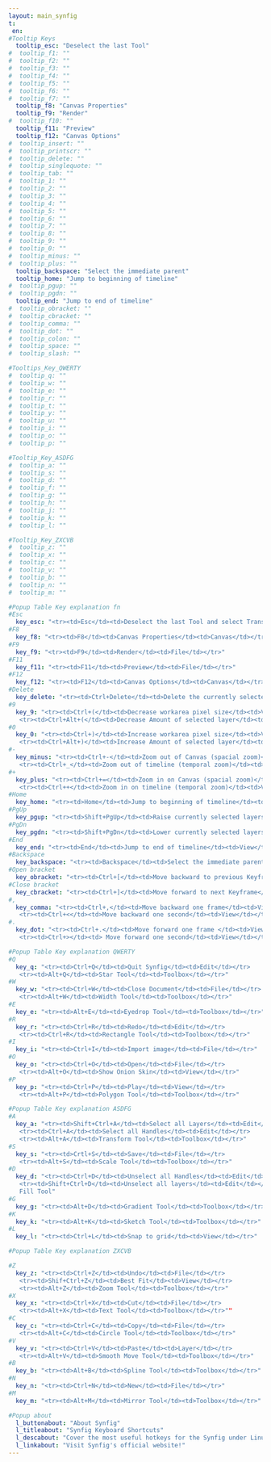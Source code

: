 ```yaml
---
layout: main_synfig
t:
 en:
#Tooltip Keys
  tooltip_esc: "Deselect the last Tool"
#  tooltip_f1: ""
#  tooltip_f2: ""
#  tooltip_f3: ""
#  tooltip_f4: ""
#  tooltip_f5: ""
#  tooltip_f6: ""
#  tooltip_f7: ""
  tooltip_f8: "Canvas Properties"
  tooltip_f9: "Render"
#  tooltip_f10: ""
  tooltip_f11: "Preview"
  tooltip_f12: "Canvas Options"
#  tooltip_insert: ""
#  tooltip_printscr: ""
#  tooltip_delete: ""
#  tooltip_singlequote: "" 
#  tooltip_tab: ""
#  tooltip_1: ""
#  tooltip_2: ""
#  tooltip_3: ""
#  tooltip_4: ""
#  tooltip_5: ""
#  tooltip_6: ""
#  tooltip_7: ""
#  tooltip_8: ""
#  tooltip_9: ""
#  tooltip_0: ""
#  tooltip_minus: ""
#  tooltip_plus: ""
  tooltip_backspace: "Select the immediate parent"
  tooltip_home: "Jump to beginning of timeline"
#  tooltip_pgup: ""
#  tooltip_pgdn: ""
  tooltip_end: "Jump to end of timeline"
#  tooltip_obracket: ""
#  tooltip_cbracket: ""
#  tooltip_comma: ""
#  tooltip_dot: ""
#  tooltip_colon: "" 
#  tooltip_space: ""
#  tooltip_slash: "" 

#Tooltips_Key_QWERTY
#  tooltip_q: ""
#  tooltip_w: ""
#  tooltip_e: ""
#  tooltip_r: ""
#  tooltip_t: ""
#  tooltip_y: ""
#  tooltip_u: ""
#  tooltip_i: ""
#  tooltip_o: ""
#  tooltip_p: ""

#Tooltip_Key_ASDFG
#  tooltip_a: ""
#  tooltip_s: ""
#  tooltip_d: ""
#  tooltip_f: ""
#  tooltip_g: ""
#  tooltip_h: ""
#  tooltip_j: ""
#  tooltip_k: ""
#  tooltip_l: ""

#Tooltip_Key_ZXCVB
#  tooltip_z: ""
#  tooltip_x: ""
#  tooltip_c: ""
#  tooltip_v: ""
#  tooltip_b: ""
#  tooltip_n: ""
#  tooltip_m: ""

#Popup Table Key explanation fn
#Esc
  key_esc: "<tr><td>Esc</td><td>Deselect the last Tool and select Transform Tool</td><td>Tool</td></tr>"
#F8
  key_f8: "<tr><td>F8</td><td>Canvas Properties</td><td>Canvas</td></tr>"
#F9
  key_f9: "<tr><td>F9</td><td>Render</td><td>File</td></tr>"
#F11
  key_f11: "<tr><td>F11</td><td>Preview</td><td>File</td></tr>"
#F12
  key_f12: "<tr><td>F12</td><td>Canvas Options</td><td>Canvas</td></tr>"
#Delete
  key_delete: "<tr><td>Ctrl+Delete</td><td>Delete the currently selected Canvas</td><td>Edit/Layer</td></tr>"
#9
  key_9: "<tr><td>Ctrl+(</td><td>Decrease workarea pixel size</td><td>View</td></tr>
   <tr><td>Ctrl+Alt+(</td><td>Decrease Amount of selected layer</td><td>View</td></tr>"
#0
  key_0: "<tr><td>Ctrl+)</td><td>Increase workarea pixel size</td><td>View</td></tr>
   <tr><td>Ctrl+Alt+)</td><td>Increase Amount of selected layer</td><td>View</td></tr>"
#-
  key_minus: "<tr><td>Ctrl+-</td><td>Zoom out of Canvas (spacial zoom)</td><td>View</td></tr>
   <tr><td>Ctrl+_</td><td>Zoom out of timeline (temporal zoom)</td><td>View</td></tr>"
#+
  key_plus: "<tr><td>Ctrl+=</td><td>Zoom in on Canvas (spacial zoom)</td><td>View</td></tr>
   <tr><td>Ctrl++</td><td>Zoom in on timeline (temporal zoom)</td><td>View</td></tr>"
#Home
  key_home: "<tr><td>Home</td><td>Jump to beginning of timeline</td><td>View</td></tr>"
#PgUp
  key_pgup: "<tr><td>Shift+PgUp</td><td>Raise currently selected layers</td><td>View</td></tr>"
#PgDn
  key_pgdn: "<tr><td>Shift+PgDn</td><td>Lower currently selected layers</td><td>View</td></tr>"
#End
  key_end: "<tr><td>End</td><td>Jump to end of timeline</td><td>View</td></tr>"
#Backspace
  key_backspace: "<tr><td>Backspace</td><td>Select the immediate parent Group Layer (if any) of the current selected layer.</td><td>Edit</td></tr>"
#Open bracket
  key_obracket: "<tr><td>Ctrl+[</td><td>Move backward to previous Keyframe</td><td>View</td></tr>"
#Close bracket
  key_cbracket: "<tr><td>Ctrl+]</td><td>Move forward to next Keyframe</td><td>Brushes</td></tr>"
#,
  key_comma: "<tr><td>Ctrl+,</td><td>Move backward one frame</td><td>View</td></tr>
   <tr><td>Ctrl+<</td><td>Move backward one second</td><td>View</td></tr>"
#.
  key_dot: "<tr><td>Ctrl+.</td><td>Move forward one frame </td><td>View</td></tr>
   <tr><td>Ctrl+></td><td> Move forward one second</td><td>View</td></tr>"

#Popup Table Key explanation QWERTY
#Q
  key_q: "<tr><td>Ctrl+Q</td><td>Quit Synfig</td><td>Edit</td></tr>
   <tr><td>Alt+Q</td><td>Star Tool</td><td>Toolbox</td></tr>"
#W
  key_w: "<tr><td>Ctrl+W</td><td>Close Document</td><td>File</td></tr>
   <tr><td>Alt+W</td><td>Width Tool</td><td>Toolbox</td></tr>"
#E
  key_e: "<tr><td>Alt+E</td><td>Eyedrop Tool</td><td>Toolbox</td></tr>"
#R
  key_r: "<tr><td>Ctrl+R</td><td>Redo</td><td>Edit</td></tr>
   <tr><td>Ctrl+R</td><td>Rectangle Tool</td><td>Toolbox</td></tr>"
#I
  key_i: "<tr><td>Ctrl+I</td><td>Import image</td><td>File</td></tr>"
#O
  key_o: "<tr><td>Ctrl+O</td><td>Open</td><td>File</td></tr>
   <tr><td>Alt+O</td><td>Show Onion Skin</td><td>View</td></tr>"
#P
  key_p: "<tr><td>Ctrl+P</td><td>Play</td><td>View</td></tr>
   <tr><td>Alt+P</td><td>Polygon Tool</td><td>Toolbox</td></tr>"

#Popup Table Key explanation ASDFG
#A
  key_a: "<tr><td>Shift+Ctrl+A</td><td>Select all Layers</td><td>Edit</td></tr>
   <tr><td>Ctrl+A</td><td>Select all Handles</td><td>Edit</td></tr>
   <tr><td>Alt+A</td><td>Transform Tool</td><td>Toolbox</td></tr>"
#S
  key_s: "<tr><td>Crtl+S</td><td>Save</td><td>File</td></tr>
   <tr><td>Alt+S</td><td>Scale Tool</td><td>Toolbox</td></tr>"
#D
  key_d: "<tr><td>Ctrl+D</td><td>Unselect all Handles</td><td>Edit</td></tr>
   <tr><td>Shift+Ctrl+D</td><td>Unselect all layers</td><td>Edit</td></tr>
   Fill Tool"
#G
  key_g: "<tr><td>Alt+D</td><td>Gradient Tool</td><td>Toolbox</td></tr>"
#K
  key_k: "<tr><td>Alt+K</td><td>Sketch Tool</td><td>Toolbox</td></tr>"	
#L
  key_l: "<tr><td>Ctrl+L</td><td>Snap to grid</td><td>View</td></tr>"

#Popup Table Key explanation ZXCVB

#Z
  key_z: "<tr><td>Ctrl+Z</td><td>Undo</td><td>File</td></tr>
   <tr><td>Shif+Ctrl+Z</td><td>Best Fit</td><td>View</td></tr>
   <tr><td>Alt+Z</td><td>Zoom Tool</td><td>Toolbox</td></tr>"
#X
  key_x: "<tr><td>Ctrl+X</td><td>Cut</td><td>File</td></tr>
   <tr><td>Alt+X</td><td>Text Tool</td><td>Toolbox</td></tr>""
#C
  key_c: "<tr><td>Ctrl+C</td><td>Copy</td><td>File</td></tr>
   <tr><td>Alt+C</td><td>Circle Tool</td><td>Toolbox</td></tr>"
#V
  key_v: "<tr><td>Ctrl+V</td><td>Paste</td><td>Layer</td></tr>
   <tr><td>Alt+V</td><td>Smooth Move Tool</td><td>Toolbox</td></tr>"
#B
  key_b: "<tr><td>Alt+B</td><td>Spline Tool</td><td>Toolbox</td></tr>"
#N
  key_n: "<tr><td>Ctrl+N</td><td>New</td><td>File</td></tr>"
#M
  key_m: "<tr><td>Alt+M</td><td>Mirror Tool</td><td>Toolbox</td></tr>"

#Popup about
  l_buttonabout: "About Synfig"
  l_titleabout: "Synfig Keyboard Shortcuts"
  l_descabout: "Cover the most useful hotkeys for the Synfig under Linux."
  l_linkabout: "Visit Synfig's official website!"
---
```



